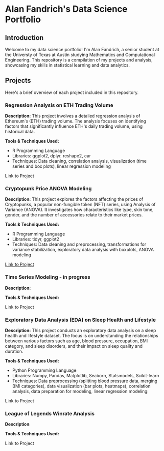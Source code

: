 # Alan Fandrich's Data Science Portfolio
## Introduction
Welcome to my data science portfolio! I'm Alan Fandrich, a senior student at the Universty of Texas
at Austin studying Mathematics and Computational Engineering. This repository is a compilation of my projects and analysis,
showcasing my skills in statistical learning and data analytics.

## Projects
Here's a brief overview of each project included in this repository.

### Regression Analysis on ETH Trading Volume

**Description:**
This project involves a detailed regression analysis of Ethereum's (ETH) trading volume. The analysis focuses on identifying factors that significantly influence ETH's daily trading volume, using historical data.

**Tools & Techniques Used:**
- R Programming Language
- Libraries: ggplot2, dplyr, reshape2, car
- Techniques: Data cleaning, correlation analysis, visualization (time series and box plots), linear regression modeling

Link to Project

### Cryptopunk Price ANOVA Modeling

**Description:**
This project explores the factors affecting the prices of Cryptopunks, a popular non-fungible token (NFT) series, using Analysis of Variance (ANOVA). It investigates how characteristics like type, skin tone, gender, and the number of accessories relate to their market prices.

**Tools & Techniques Used:**
- R Programming Language
- Libraries: tidyr, ggplot2
- Techniques: Data cleaning and preprocessing, transformations for variance stabilization, exploratory data analysis with boxplots, ANOVA modeling

[Link to Project](Cryptopunk_ANOVA/ANOVA.ipynb)

### Time Series Modeling - in progress

**Description:**

**Tools & Techniques Used:**

Link to Project

### Exploratory Data Analysis (EDA) on Sleep Health and Lifestyle

**Description:**
This project conducts an exploratory data analysis on a sleep health and lifestyle dataset. The focus is on understanding the relationships between various factors such as age, blood pressure, occupation, BMI category, and sleep disorders, and their impact on sleep quality and duration.

**Tools & Techniques Used:**
- Python Programming Language
- Libraries: Numpy, Pandas, Matplotlib, Seaborn, Statsmodels, Scikit-learn
- Techniques: Data preprocessing (splitting blood pressure data, merging BMI categories), data visualization (bar plots, heatmaps), correlation analysis, data preparation for modeling, linear regression modeling

Link to Project

### League of Legends Winrate Analysis

**Description**

**Tools & Techniques Used:**

Link to Project

